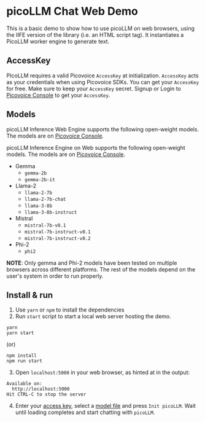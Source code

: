# picoLLM Chat Web Demo

This is a basic demo to show how to use picoLLM on web browsers, using the IIFE version of the library (i.e. an HTML
script tag). It instantiates a PicoLLM worker engine to generate text.

## AccessKey

PIcoLLM requires a valid Picovoice `AccessKey` at initialization. `AccessKey` acts as your credentials when using
Picovoice SDKs.
You can get your `AccessKey` for free. Make sure to keep your `AccessKey` secret.
Signup or Login to [Picovoice Console](https://console.picovoice.ai/) to get your `AccessKey`.

## Models

picoLLM Inference Web Engine supports the following open-weight models. The models are on
[Picovoice Console](https://console.picovoice.ai/).

picoLLM Inference Engine on Web supports the following open-weight models. The models are on
[Picovoice Console](https://console.picovoice.ai/).

- Gemma
  - `gemma-2b`
  - `gemma-2b-it`
- Llama-2
  - `llama-2-7b`
  - `llama-2-7b-chat`
  - `llama-3-8b`
  - `llama-3-8b-instruct`
- Mistral
  - `mistral-7b-v0.1`
  - `mistral-7b-instruct-v0.1`
  - `mistral-7b-instruct-v0.2`
- Phi-2
  - `phi2`

**NOTE**: Only gemma and Phi-2 models have been tested on multiple browsers across different platforms.
The rest of the models depend on the user's system in order to run properly.

## Install & run

1. Use `yarn` or `npm` to install the dependencies
2. Run `start` script to start a local web server hosting the demo.

```console
yarn
yarn start
```

(or)

```console
npm install
npm run start
```

3. Open `localhost:5000` in your web browser, as hinted at in the output:

```console
Available on:
  http://localhost:5000
Hit CTRL-C to stop the server
```

4. Enter your [access key](#accesskey), select a [model file](#models) and press `Init picoLLM`. Wait until
   loading completes and start chatting with `picoLLM`.
